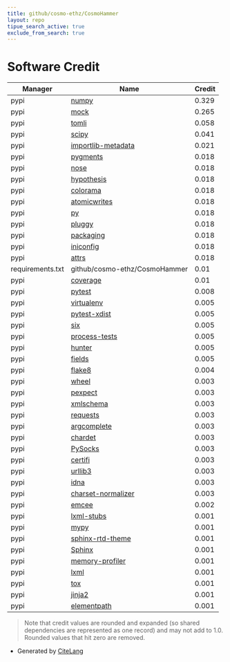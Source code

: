 ```yaml
---
title: github/cosmo-ethz/CosmoHammer
layout: repo
tipue_search_active: true
exclude_from_search: true
---
```

# Software Credit

|Manager|Name|Credit|
|-------|----|------|
|pypi|[numpy](https://www.numpy.org)|0.329|
|pypi|[mock](http://mock.readthedocs.org/en/latest/)|0.265|
|pypi|[tomli](https://pypi.org/project/tomli)|0.058|
|pypi|[scipy](https://www.scipy.org)|0.041|
|pypi|[importlib-metadata](https://github.com/python/importlib_metadata)|0.021|
|pypi|[pygments](https://pygments.org/)|0.018|
|pypi|[nose](http://readthedocs.org/docs/nose/)|0.018|
|pypi|[hypothesis](https://hypothesis.works)|0.018|
|pypi|[colorama](https://github.com/tartley/colorama)|0.018|
|pypi|[atomicwrites](https://github.com/untitaker/python-atomicwrites)|0.018|
|pypi|[py](https://pypi.org/project/py)|0.018|
|pypi|[pluggy](https://pypi.org/project/pluggy)|0.018|
|pypi|[packaging](https://pypi.org/project/packaging)|0.018|
|pypi|[iniconfig](https://pypi.org/project/iniconfig)|0.018|
|pypi|[attrs](https://pypi.org/project/attrs)|0.018|
|requirements.txt|github/cosmo-ethz/CosmoHammer|0.01|
|pypi|[coverage](https://github.com/nedbat/coveragepy)|0.01|
|pypi|[pytest](https://docs.pytest.org/en/latest/)|0.008|
|pypi|[virtualenv](https://pypi.org/project/virtualenv)|0.005|
|pypi|[pytest-xdist](https://pypi.org/project/pytest-xdist)|0.005|
|pypi|[six](https://pypi.org/project/six)|0.005|
|pypi|[process-tests](https://pypi.org/project/process-tests)|0.005|
|pypi|[hunter](https://pypi.org/project/hunter)|0.005|
|pypi|[fields](https://pypi.org/project/fields)|0.005|
|pypi|[flake8](https://pypi.org/project/flake8)|0.004|
|pypi|[wheel](https://pypi.org/project/wheel)|0.003|
|pypi|[pexpect](https://pypi.org/project/pexpect)|0.003|
|pypi|[xmlschema](https://github.com/sissaschool/xmlschema)|0.003|
|pypi|[requests](https://requests.readthedocs.io)|0.003|
|pypi|[argcomplete](https://github.com/kislyuk/argcomplete)|0.003|
|pypi|[chardet](https://pypi.org/project/chardet)|0.003|
|pypi|[PySocks](https://pypi.org/project/PySocks)|0.003|
|pypi|[certifi](https://pypi.org/project/certifi)|0.003|
|pypi|[urllib3](https://pypi.org/project/urllib3)|0.003|
|pypi|[idna](https://pypi.org/project/idna)|0.003|
|pypi|[charset-normalizer](https://pypi.org/project/charset-normalizer)|0.003|
|pypi|[emcee](https://emcee.readthedocs.io)|0.002|
|pypi|[lxml-stubs](https://pypi.org/project/lxml-stubs)|0.001|
|pypi|[mypy](https://pypi.org/project/mypy)|0.001|
|pypi|[sphinx-rtd-theme](https://pypi.org/project/sphinx-rtd-theme)|0.001|
|pypi|[Sphinx](https://pypi.org/project/Sphinx)|0.001|
|pypi|[memory-profiler](https://pypi.org/project/memory-profiler)|0.001|
|pypi|[lxml](https://pypi.org/project/lxml)|0.001|
|pypi|[tox](https://pypi.org/project/tox)|0.001|
|pypi|[jinja2](https://pypi.org/project/jinja2)|0.001|
|pypi|[elementpath](https://pypi.org/project/elementpath)|0.001|


> Note that credit values are rounded and expanded (so shared dependencies are represented as one record) and may not add to 1.0. Rounded values that hit zero are removed.


- Generated by [CiteLang](https://github.com/vsoch/citelang)
